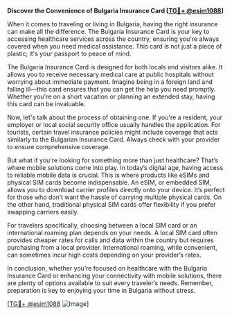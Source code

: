 **Discover the Convenience of Bulgaria Insurance Card [[TG💪+ @esim1088](https://t.me/s/esim1088)]**

When it comes to traveling or living in Bulgaria, having the right insurance can make all the difference. The Bulgaria Insurance Card is your key to accessing healthcare services across the country, ensuring you're always covered when you need medical assistance. This card is not just a piece of plastic; it's your passport to peace of mind.

The Bulgaria Insurance Card is designed for both locals and visitors alike. It allows you to receive necessary medical care at public hospitals without worrying about immediate payment. Imagine being in a foreign land and falling ill—this card ensures that you can get the help you need promptly. Whether you're on a short vacation or planning an extended stay, having this card can be invaluable.

Now, let's talk about the process of obtaining one. If you're a resident, your employer or local social security office usually handles the application. For tourists, certain travel insurance policies might include coverage that acts similarly to the Bulgarian Insurance Card. Always check with your provider to ensure comprehensive coverage.

But what if you're looking for something more than just healthcare? That’s where mobile solutions come into play. In today’s digital age, having access to reliable mobile data is crucial. This is where products like eSIMs and physical SIM cards become indispensable. An eSIM, or embedded SIM, allows you to download carrier profiles directly onto your device. It’s perfect for those who don’t want the hassle of carrying multiple physical cards. On the other hand, traditional physical SIM cards offer flexibility if you prefer swapping carriers easily.

For travelers specifically, choosing between a local SIM card or an international roaming plan depends on your needs. A local SIM card often provides cheaper rates for calls and data within the country but requires purchasing from a local provider. International roaming, while convenient, can sometimes incur high costs depending on your provider’s rates.

In conclusion, whether you’re focused on healthcare with the Bulgaria Insurance Card or enhancing your connectivity with mobile solutions, there are plenty of options available to suit every traveler’s needs. Remember, preparation is key to enjoying your time in Bulgaria without stress. 

[[TG💪+ @esim1088](https://t.me/s/esim1088) ![Image](https://i.postimg.cc/Y0z9fWf4/image.png)]